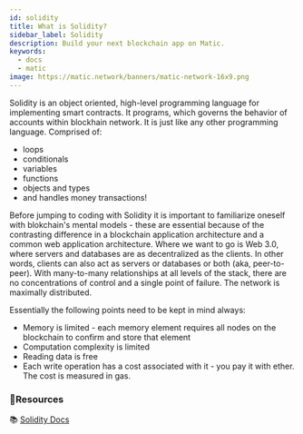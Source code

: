```yaml
---
id: solidity
title: What is Solidity?
sidebar_label: Solidity
description: Build your next blockchain app on Matic.
keywords:
  - docs
  - matic
image: https://matic.network/banners/matic-network-16x9.png 
---
```


Solidity is an object oriented, high-level programming language for implementing smart contracts. It programs, which governs the behavior of accounts within blockhain network. It is just like any other programming language. Comprised of: 
- loops 
- conditionals 
- variables 
- functions 
- objects and types 
- and handles money transactions!

Before jumping to coding with Solidity it is important to familiarize oneself with blokchain's mental models - these are essential because of the contrasting difference in a blockchain application architecture and a common web application architecture.
Where we want to go is Web 3.0, where servers and databases are as decentralized as the clients. In other words, clients can also act as servers or databases or both (aka, peer-to-peer). With many-to-many relationships at all levels of the stack, there are no concentrations of control and a single point of failure. The network is maximally distributed.

Essentially the following points need to be kept in mind always:

- Memory is limited - each memory element requires all nodes on the blockchain to confirm and store that element
- Computation complexity is limited
- Reading data is free
- Each write operation has a cost associated with it - you pay it with ether. The cost is measured in gas.

### **:scroll:Resources**

:books: [Solidity Docs](https://solidity.readthedocs.io/)